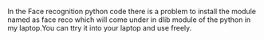 In the Face recognition python code there is a problem to install the module named as face reco which will come under in dlib module of the python in my laptop.You can ttry it into your laptop and use freely.
